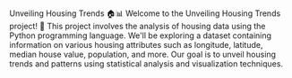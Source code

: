 

Unveiling Housing Trends 🏠📊
Welcome to the Unveiling Housing Trends project! 🚀 This project involves the analysis of housing data using the Python programming language. We'll be exploring a dataset containing information on various housing attributes such as longitude, latitude, median house value, population, and more. Our goal is to unveil housing trends and patterns using statistical analysis and visualization techniques.

